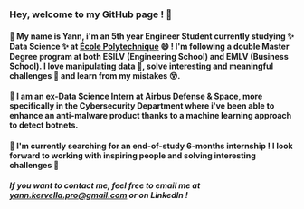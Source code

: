 ### Hey, welcome to my GitHub page ! 👋

#### 💬 My name is Yann, i'm an 5th year Engineer Student currently studying ✨ Data Science ✨ at [École Polytechnique](https://www.polytechnique.edu/en) :smile: ! I'm following a double Master Degree program at both ESILV (Engineering School) and EMLV (Business School). I love manipulating data :triumph:, solve interesting and meaningful challenges 🌱 and learn from my mistakes :dizzy_face:. 

#### 👯 I am an ex-Data Science Intern at Airbus Defense & Space, more specifically in the Cybersecurity Department where i've been able to enhance an anti-malware product thanks to a machine learning approach to detect botnets.

#### 🔭 I'm currently searching for an end-of-study 6-months internship ! I look forward to working with inspiring people and solving interesting challenges :muscle:

##### If you want to contact me, feel free to email me at yann.kervella.pro@gmail.com or on LinkedIn !
